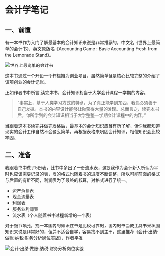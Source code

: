 # 会计学笔记

## 一、前置

有一本书作为入门了解最基本的会计知识来说是非常推荐的，中文名《世界上最简单的会计书》、英文原版名《Accounting Game : Basic Accounting Fresh from the Lemonade Stand》。

![世界上最简单的会计书](https://img1.doubanio.com/view/subject/m/public/s28040378.jpg)

这本书通过一个开设一个柠檬摊为创业项目，虽然简单但是核心比较完整的介绍了该项创业的会计记账。

正如作者书中所言,读完本书，会计知识相当于大学会计课程一学期的内容。

> “事实上，基于人类学习方式的特点，为了真正能学到东西，我们必须善于自己发掘。本书的内容设计能够让你获得大量的发现。总而言之，读完本书后，你所学到的会计知识相当于大学整整一学期会计课程中的内容。”

当跟着这本书读完并做完表格后，最基本的会计知识应当有所了解，但你我都知道现实的会计工作自然不会这么简单，再根据表格来巩固会计知识，相信知识会比较牢固。

## 二、准备

我跟着书中做了5份表，比书中多出了一份流水表，这是我作为会计新人所认为平时也应该需要记录的表，表的格式也随着书的进度不断调整，所以可能前面的格式与后置的有所不同，利润表为了最终的核算，对格式进行了统一。

- 资产负债表
- 现金流量表
- 利润表
- 服务业利润表
- 流水表（个人随着书中过程新增的一个表）

对于细节填充，找一本国内的知识性书是比较可靠的，国内的书当成工具书来巩固知识来说是非常好的，但并不适合自学，容易找不到主干，这里推荐《会计·出纳·做账·纳税·财务分析岗位实战》，作者平准

![会计·出纳·做账·纳税·财务分析岗位实战](https://y.zdmimg.com/202403/24/65ff6dbf9fc3a9510.jpg_a640.jpg)

